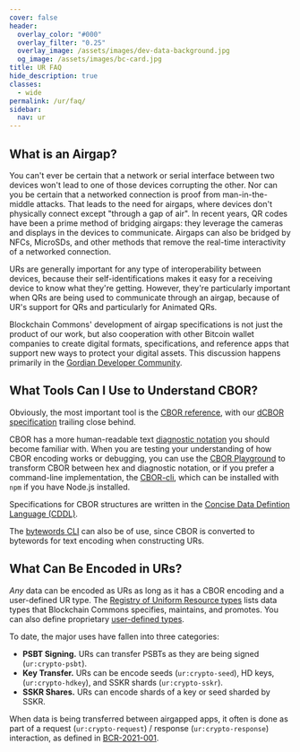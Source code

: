 ```yaml
---
cover: false
header:
  overlay_color: "#000"
  overlay_filter: "0.25"
  overlay_image: /assets/images/dev-data-background.jpg
  og_image: /assets/images/bc-card.jpg
title: UR FAQ
hide_description: true
classes:
  - wide
permalink: /ur/faq/
sidebar:
  nav: ur
---
```


## What is an Airgap?

You can't ever be certain that a network or serial interface between
two devices won't lead to one of those devices corrupting the
other. Nor can you be certain that a networked connection is proof
from man-in-the-middle attacks. That leads to the need for airgaps,
where devices don't physically connect except "through a gap of
air". In recent years, QR codes have been a prime method of bridging
airgaps: they leverage the cameras and displays in the devices to
communicate. Airgaps can also be bridged by NFCs, MicroSDs, and other
methods that remove the real-time interactivity of a networked
connection.

URs are generally important for any type of interoperability between
devices, because their self-identifications makes it easy for a
receiving device to know what they're getting. However, they're
particularly important when QRs are being used to communicate through
an airgap, because of UR's support for QRs and particularly for
Animated QRs.

Blockchain Commons' development of airgap specifications is not just
the product of our work, but also cooperation with other Bitcoin
wallet companies to create digital formats, specifications, and
reference apps that support new ways to protect your digital
assets. This discussion happens primarily in the [Gordian Developer
Community](https://github.com/BlockchainCommons/Gordian-Developer-Community/discussions).

## What Tools Can I Use to Understand CBOR?

Obviously, the most important tool is the [CBOR
reference](https://tools.ietf.org/html/rfc7049), with our [dCBOR
specification](https://datatracker.ietf.org/doc/draft-mcnally-deterministic-cbor/)
trailing close behind.

CBOR has a more human-readable text [diagnostic
notation](https://datatracker.ietf.org/doc/html/rfc7049#page-33) you
should become familiar with. When you are testing your understanding
of how CBOR encoding works or debugging, you can use the [CBOR
Playground](http://cbor.me/) to transform CBOR between hex and
diagnostic notation, or if you prefer a command-line implementation,
the [CBOR-cli](https://www.npmjs.com/package/cbor-cli), which can be
installed with `npm` if you have Node.js installed.

Specifications for CBOR structures are written in the [Concise Data
Defintion Language
(CDDL)](https://datatracker.ietf.org/doc/html/rfc8610).

The [bytewords
CLI](https://github.com/BlockchainCommons/bytewords-cli) can also be
of use, since CBOR is converted to bytewords for text encoding when
constructing URs.

## What Can Be Encoded in URs?

*Any* data can be encoded as URs as long as it has a CBOR encoding and a user-defined UR type. The [Registry of Uniform Resource types](https://github.com/BlockchainCommons/Research/blob/master/papers/bcr-2020-006-urtypes.md) lists data types that Blockchain Commons specifies, maintains, and promotes. You can also define proprietary [user-defined types](https://github.com/BlockchainCommons/Research/blob/master/papers/bcr-2020-006-urtypes.md#user-defined-types-x-).

To date, the major uses have fallen into three categories:

* **PSBT Signing.** URs can transfer PSBTs as they are being signed (`ur:crypto-psbt`).
* **Key Transfer.** URs can be encode seeds (`ur:crypto-seed`), HD keys, (`ur:crypto-hdkey`), and SSKR shards (`ur:crypto-sskr`).
* **SSKR Shares.** URs can encode shards of a key or seed sharded by SSKR.
 
When data is being transferred between airgapped apps, it often is done as part of a request (`ur:crypto-request`) / response (`ur:crypto-response`) interaction, as defined in [BCR-2021-001](https://github.com/BlockchainCommons/Research/blob/master/papers/bcr-2021-001-request.md).
